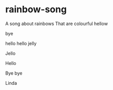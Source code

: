 # rainbow-song
A song about rainbows
That are colourful
hellow

bye

hello
hello
jelly

Jello

Hello

Bye bye

Linda